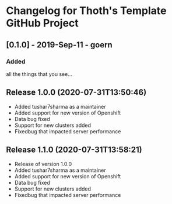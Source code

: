 # Changelog for Thoth's Template GitHub Project

## [0.1.0] - 2019-Sep-11 - goern

### Added

all the things that you see...

## Release 1.0.0 (2020-07-31T13:50:46)
* Added tushar7sharma as a maintainer
* Added support for new version of Openshift
* Data bug fixed
* Support for new clusters added
* Fixedbug that impacted server performance

## Release 1.1.0 (2020-07-31T13:58:21)
* Release of version 1.0.0
* Added tushar7sharma as a maintainer
* Added support for new version of Openshift
* Data bug fixed
* Support for new clusters added
* Fixedbug that impacted server performance
